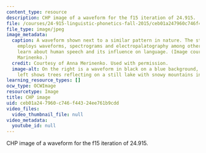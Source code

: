 ```yaml
---
content_type: resource
description: CHP image of a waveform for the f15 iteration of 24.915.
file: /courses/24-915-linguistic-phonetics-fall-2015/ceb01a247960c746f44324ee761b9cdd_24-915f15.jpg
file_type: image/jpeg
image_metadata:
  caption: A waveform shown next to a similar pattern in nature. The study of phonetics
    employs waveforms, spectrograms and electropalatography among other methods to
    learn about human speech and its influence on language. (Image courtesy of Anna
    Marinenko.)
  credit: Courtesy of Anna Merinenko. Used with permission.
  image-alt: On the right is a waveform in black on a blue background, and on the
    left shows trees reflecting on a still lake with snowy mountains in the background.
learning_resource_types: []
ocw_type: OCWImage
resourcetype: Image
title: CHP image
uid: ceb01a24-7960-c746-f443-24ee761b9cdd
video_files:
  video_thumbnail_file: null
video_metadata:
  youtube_id: null
---
```

CHP image of a waveform for the f15 iteration of 24.915.

